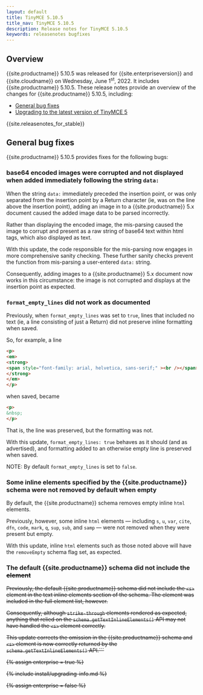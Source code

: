 ```yaml
---
layout: default
title: TinyMCE 5.10.5
title_nav: TinyMCE 5.10.5
description: Release notes for TinyMCE 5.10.5
keywords: releasenotes bugfixes
---
```


## Overview

{{site.productname}} 5.10.5 was released for {{site.enterpriseversion}} and {{site.cloudname}} on Wednesday, June 1<sup>st</sup>, 2022. It includes {{site.productname}} 5.10.5. These release notes provide an overview of the changes for {{site.productname}} 5.10.5, including:

- [General bug fixes](#generalbugfixes)
- [Upgrading to the latest version of TinyMCE 5](#upgradingtothelatestversionoftinymce5)

{{site.releasenotes_for_stable}}

## General bug fixes

{{site.productname}} 5.10.5 provides fixes for the following bugs:

### base64 encoded images were corrupted and not displayed when added immediately following the string `data:`

When the string `data:` immediately preceded the insertion point, or was only separated from the insertion point by a Return character (ie, was on the line above the insertion point), adding an image in to a {{site.productname}} 5.x document caused the added image data to be parsed incorrectly.

Rather than displaying the encoded image, the mis-parsing caused the image to corrupt and present as a raw string of base64 text within html tags, which also displayed as text.

With this update, the code responsible for the mis-parsing now engages in more comprehensive sanity checking. These further sanity checks prevent the function from mis-parsing a user-entered `data:` string.

Consequently, adding images to a {{site.productname}} 5.x document now works in this circumstance: the image is not corrupted and displays at the insertion point as expected.


### `format_empty_lines` did not work as documented

Previously, when `format_empty_lines` was set to `true`, lines that included no text (ie, a line consisting of just a Return) did not preserve inline formatting when saved.

So, for example, a line

```html
<p> 
<em> 
<strong> 
<span style="font-family: arial, helvetica, sans-serif;" ><br /></span> 
</strong> 
</em> 
</p> 
```

when saved, became

```html
<p> 
&nbsp; 
</p> 
```

That is, the line was preserved, but the formatting was not.

With this update, `format_empty_lines: true` behaves as it should (and as advertised), and formatting added to an otherwise empty line is preserved when saved.

NOTE: By default `format_empty_lines` is set to `false`.


### Some inline elements specified by the {{site.productname}} schema were not removed by default when empty

By default, the {{site.productname}} schema removes empty inline `html` elements.

Previously, however, some inline `html` elements — including `s`, `u`, `var`, `cite`, `dfn`, `code`, `mark`, `q`, `sup`, `sub`, and `samp` — were not removed when they were present but empty.

With this update, inline `html` elements such as those noted above will have the `removeEmpty` schema flag set, as expected.


### The default {{site.productname}} schema did not include the <s> element

Previously, the default {{site.productname}} schema did not include the `<s>` element in the text inline elements section of the schema. The element was included in the full element list, however.

Consequently, although `strike-through` elements rendered as expected, anything that relied on the `schema.getTextInlineElements()` API may not have handled the `<s>` element correctly.

This update corrects the omission in the {{site.productname}} schema and `<s>` element is now correctly returned by the `schema.getTextInlineElements()` API.```


{% assign enterprise = true %}

{% include install/upgrading-info.md %}

{% assign enterprise = false %}
